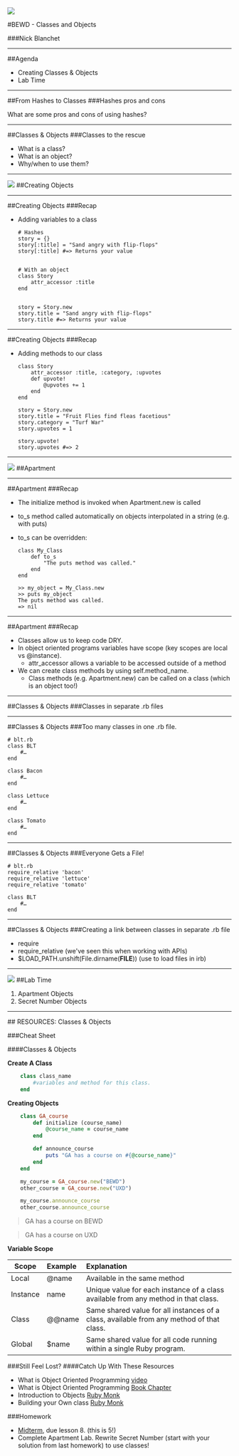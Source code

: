 <img id="icon" src="https://github.com/generalassembly/ga-ruby-on-rails-for-devs/raw/master/images/ga.png">

#BEWD - Classes and Objects

###Nick Blanchet

---


##Agenda

*	Creating Classes & Objects
*	Lab Time

---


##From Hashes to Classes
###Hashes pros and cons

What are some pros and cons of using hashes?

---


##Classes & Objects
###Classes to the rescue

*	What is a class?
*	What is an object?
*	Why/when to use them?

---


<img id ='icon' src="../../assets/ICL_icons/Code_along_icon_md.png">
##Creating Objects


---

##Creating Objects
###Recap

*	Adding variables to a class

		# Hashes
		story = {}
		story[:title] = "Sand angry with flip-flops"
		story[:title] #=> Returns your value


		# With an object
		class Story
			attr_accessor :title
		end


		story = Story.new
		story.title = "Sand angry with flip-flops"
		story.title #=> Returns your value

---


##Creating Objects
###Recap

*	Adding methods to our class

		class Story
			attr_accessor :title, :category, :upvotes
			def upvote!
				@upvotes += 1
			end
		end

		story = Story.new
		story.title = "Fruit Flies find fleas facetious"
		story.category = "Turf War"
		story.upvotes = 1

		story.upvote!
		story.upvotes #=> 2
---


<img id ='icon' src="../../assets/ICL_icons/Code_along_icon_md.png">
##Apartment

---


##Apartment
###Recap

*	The initialize method is invoked when Apartment.new is called
*	to_s method called automatically on objects interpolated in a string (e.g. with puts)
*	to_s can be overridden:

		class My_Class
			def to_s
				"The puts method was called."
			end
		end

		>> my_object = My_Class.new
		>> puts my_object
		The puts method was called.
		=> nil

---


##Apartment
###Recap

*	Classes allow us to keep code DRY.
*	In object oriented programs variables have scope (key scopes are local vs @instance).
	*	attr_accessor allows a variable to be accessed outside of a method
*	We can create class methods by using self.method_name.
	*	Class methods (e.g. Apartment.new) can be called on a class (which is an object too!)

---


##Classes & Objects
###Classes in separate .rb files


---

##Classes & Objects
###Too many classes in one .rb file.

	# blt.rb
	class BLT
		#…
	end

	class Bacon
		#…
	end

	class Lettuce
		#…
	end

	class Tomato
		#…
	end

---


##Classes & Objects
###Everyone Gets a File!

	# blt.rb
	require_relative 'bacon'
	require_relative 'lettuce'
	require_relative 'tomato'

	class BLT
		#…
	end

---

##Classes & Objects
###Creating a link between classes in separate .rb file

*	require
*	require_relative (we've seen this when working with APIs)
*	$LOAD_PATH.unshift(File.dirname(__FILE__)) (use to load files in irb)

---


<img id ='icon' src="../../assets/ICL_icons/Exercise_icon_md.png">
##Lab Time

1.	Apartment Objects
2.	Secret Number Objects

---


<div id="resources">
## RESOURCES: Classes & Objects

###Cheat Sheet

####Classes & Objects

__Create A Class__

```ruby
	class class_name
  		#variables and method for this class.
	end
```

__Creating Objects__

```ruby
	class GA_course
		def initialize (course_name)
			@course_name = course_name
		end

		def announce_course
			puts "GA has a course on #{@course_name}"
		end
	end

	my_course = GA_course.new("BEWD")
	other_course = GA_course.new("UXD")

	my_course.announce_course
	other_course.announce_course
```
>GA has a course on BEWD

>GA has a course on UXD


__Variable Scope__


| Scope |Example| Explanation|
| ------------- |:-------------|:-------------------|
| Local      | @name | Available in the same method|
| Instance   | name | Unique value for each instance of a class available from any method in that class.|
| Class   | @@name  | Same shared value for all instances of a class, available from any method of that class.|
| Global   | $name  | Same shared value for all code running within a single Ruby program.|


###Still Feel Lost?
####Catch Up With These Resources

-	What is Object Oriented Programming [video](http://www.youtube.com/watch?feature=endscreen&v=SS-9y0H3Si8&NR=1)
-	What is Object Oriented Programming [Book Chapter](http://ruby.bastardsbook.com/chapters/oops/)
-	Introduction to Objects [Ruby Monk](http://rubymonk.com/learning/books/1-ruby-primer/chapters/6-objects/lessons/35-introduction-to-objects)
-	Building your Own class [Ruby Monk](http://rubymonk.com/learning/books/1-ruby-primer/chapters/7-classes/lessons/40-building-your-own-class)

###Homework
-	[Midterm](/Homework/Ruby/Ruby_Midterm/midterm.md), due lesson 8. (this is 5!)
- Complete Apartment Lab. Rewrite Secret Number (start with your solution from last homework) to use classes!

